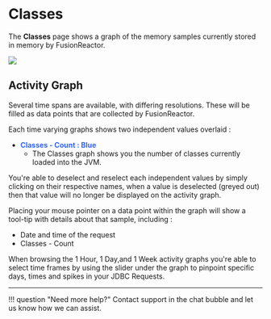 # Classes

The **Classes** page shows a graph of the memory samples currently stored in memory by FusionReactor.

![](/frdocs/attachments/245551850/245551855.png)
## Activity Graph

Several time spans are available,
with differing resolutions. These will be filled as data points that are
collected by FusionReactor.

Each time varying graphs shows two
independent values overlaid :

- **<span style="color: rgb(51,102,255);">Classes - Count : Blue</span>**
    -   The Classes graph shows you the number of classes currently
        loaded into the JVM.

You're able to deselect and reselect each independent values by simply clicking on their respective
names, when a value is deselected (greyed out) then that value will no longer be displayed on the activity graph.

Placing your mouse pointer on a data point within the graph will show a tool-tip with details about that
sample, including :

-   Date and time of the request
-   Classes - Count

When browsing the 1 Hour, 1 Day,and 1 Week activity graphs you're able to select time frames by using
the slider under the graph to pinpoint specific days, times and spikes in your JDBC Requests.

___

!!! question "Need more help?"
    Contact support in the chat bubble and let us know how we can assist.
